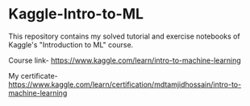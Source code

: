 # Kaggle-Intro-to-ML
This repository contains my solved tutorial and exercise notebooks of Kaggle's "Introduction to ML" course. 

Course link- https://www.kaggle.com/learn/intro-to-machine-learning

My certificate- https://www.kaggle.com/learn/certification/mdtamjidhossain/intro-to-machine-learning
